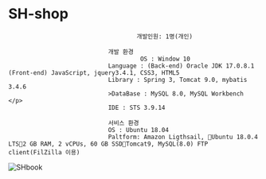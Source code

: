 # SH-shop



	  

		    					        개발인원: 1명(개인)
		   
								개발 환경
		    					         OS : Window 10
								Language : (Back-end) Oracle JDK 17.0.8.1 (Front-end) JavaScript, jquery3.4.1, CSS3, HTML5
								Library : Spring 3, Tomcat 9.0, mybatis 3.4.6
								>DataBase : MySQL 8.0, MySQL Workbench </p>
								IDE : STS 3.9.14
								
								서비스 환경
								OS : Ubuntu 18.04
								Paltform: Amazon Ligthsail, Ubuntu 18.0.4 LTS2 GB RAM, 2 vCPUs, 60 GB SSDTomcat9, MySQL(8.0) FTP client(FilZilla 이용) 




![SHbook](https://github.com/flypigmong/SH-shop/assets/107020951/a2cac704-2ffe-417b-9876-b8b847854994)
